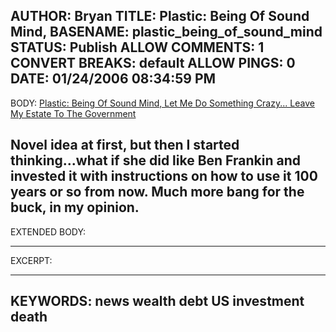 AUTHOR: Bryan
TITLE: Plastic: Being Of Sound Mind,
BASENAME: plastic_being_of_sound_mind
STATUS: Publish
ALLOW COMMENTS: 1
CONVERT BREAKS: __default__
ALLOW PINGS: 0
DATE: 01/24/2006 08:34:59 PM
-----
BODY:
<a title="Plastic: Being Of Sound Mind, Let Me Do Something Crazy... Leave My Estate To The Government" href="http://www.plastic.com/article.html;sid=06/01/21/10413175">Plastic: Being Of Sound Mind, Let Me Do Something Crazy... Leave My Estate To The Government</a>

Novel idea at first, but then I started thinking...what if she did like Ben Frankin and invested it with instructions on how to use it 100 years or so from now. Much more bang for the buck, in my opinion.
-----
EXTENDED BODY:

-----
EXCERPT:

-----
KEYWORDS:
news wealth debt US investment death
-----


